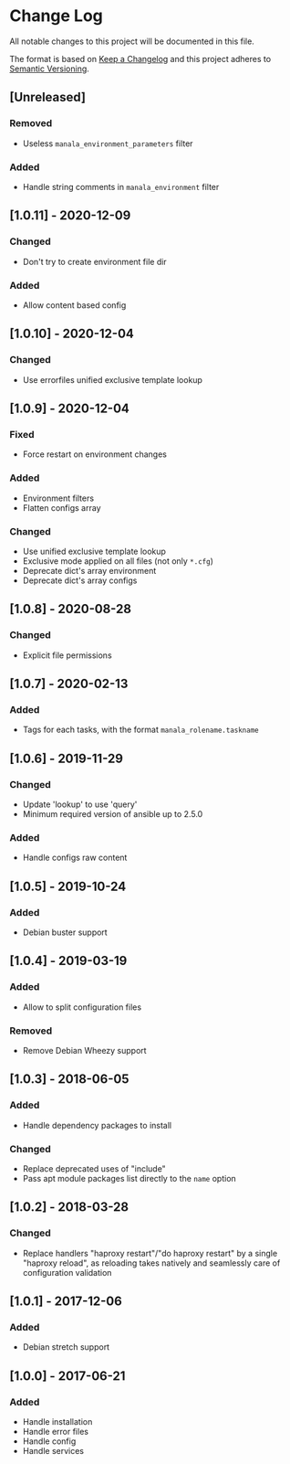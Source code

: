 # Change Log
All notable changes to this project will be documented in this file.

The format is based on [Keep a Changelog](http://keepachangelog.com/)
and this project adheres to [Semantic Versioning](http://semver.org/).

## [Unreleased]
### Removed
- Useless `manala_environment_parameters` filter

### Added
- Handle string comments in `manala_environment` filter

## [1.0.11] - 2020-12-09
### Changed
- Don't try to create environment file dir

### Added
- Allow content based config

## [1.0.10] - 2020-12-04
### Changed
- Use errorfiles unified exclusive template lookup

## [1.0.9] - 2020-12-04
### Fixed
- Force restart on environment changes

### Added
- Environment filters
- Flatten configs array

### Changed
- Use unified exclusive template lookup
- Exclusive mode applied on all files (not only `*.cfg`)
- Deprecate dict's array environment
- Deprecate dict's array configs

## [1.0.8] - 2020-08-28
### Changed
- Explicit file permissions

## [1.0.7] - 2020-02-13
### Added
- Tags for each tasks, with the format `manala_rolename.taskname`

## [1.0.6] - 2019-11-29
### Changed
- Update 'lookup' to use 'query'
- Minimum required version of ansible up to 2.5.0

### Added
- Handle configs raw content

## [1.0.5] - 2019-10-24
### Added
- Debian buster support

## [1.0.4] - 2019-03-19
### Added
- Allow to split configuration files

### Removed
- Remove Debian Wheezy support

## [1.0.3] - 2018-06-05
### Added
- Handle dependency packages to install

### Changed
- Replace deprecated uses of "include"
- Pass apt module packages list directly to the `name` option

## [1.0.2] - 2018-03-28
### Changed
- Replace handlers "haproxy restart"/"do haproxy restart" by a single "haproxy reload",
  as reloading takes natively and seamlessly care of configuration validation

## [1.0.1] - 2017-12-06
### Added
- Debian stretch support

## [1.0.0] - 2017-06-21
### Added
- Handle installation
- Handle error files
- Handle config
- Handle services
